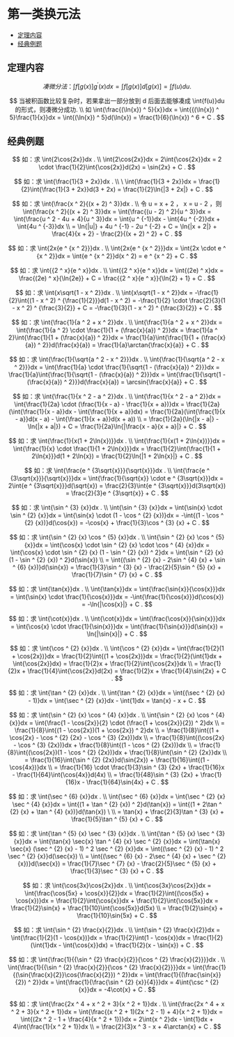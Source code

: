 # 第一类换元法

* [定理内容](#定理内容)
* [经典例题](#经典例题)

## 定理内容

$$
凑微分法： \int{f[g(x)]g ^ {\prime} (x)}dx = \int{f[g(x)]}d[g(x)] = \int{f(u)}du .
$$

$$
当被积函数比较复杂时，若果拿出一部分放到 d 后面去能够凑成 \int{f(u)}du 的形式，则凑微分成功.
\\
如 \int{\frac{(\ln{x}) ^ 5}{x}}dx = \int{{(\ln{x}) ^ 5}\frac{1}{x}}dx = \int{(\ln{x}) ^ 5}d(\ln{x}) = \frac{1}{6}(\ln{x}) ^ 6 + C .
$$

## 经典例题

$$
如：求 \int{2\cos{2x}}dx .
\\
\int{2\cos{2x}}dx = 2\int{\cos{2x}}dx = 2 \cdot \frac{1}{2}\int{\cos{2x}}d(2x) = \sin{2x} + C .
$$

$$
如：求 \int{\frac{1}{3 + 2x}}dx .
\\
\
\int{\frac{1}{3 + 2x}}dx = \frac{1}{2}\int{\frac{1}{3 + 2x}}d(3 + 2x) = \frac{1}{2}\ln{|3 + 2x|} + C .
$$

$$
如：求 \int{\frac{x ^ 2}{(x + 2) ^ 3}}dx .
\\
令 u = x + 2 ， x = u - 2 ，则 \int{\frac{x ^ 2}{(x + 2) ^ 3}}dx = \int{\frac{(u - 2) ^ 2}{u ^ 3}}dx = \int{\frac{u ^ 2 - 4u + 4}{u ^ 3}}dx = \int{u ^ {-1}}dx - \int{4u ^ {-2}}dx + \int{4u ^ {-3}}dx
\\
= \ln{|u|} + 4u ^ {-1} - 2u ^ {-2} + C = \ln{|x + 2|} + \frac{4}{x + 2} - \frac{2}{(x + 2) ^ 2} + C .
$$

$$
如：求 \int{2x{e ^ {x ^ 2}}}dx .
\\
\int{2x{e ^ {x ^ 2}}}dx = \int{2x \cdot e ^ {x ^ 2}}dx = \int{e ^ {x ^ 2}}d(x ^ 2) = e ^ {x ^ 2} + C .
$$

$$
如：求 \int{{2 ^ x}{e ^ x}}dx .
\\
\int{{2 ^ x}{e ^ x}}dx = \int{(2e) ^ x}dx = \frac{(2e) ^ x}{\ln{2e}} + C = \frac{{2 ^ x}{e ^ x}}{\ln{2} + 1} + C .
$$

$$
如：求 \int{x\sqrt{1 - x ^ 2}}dx .
\\
\int{x\sqrt{1 - x ^ 2}}dx = -\frac{1}{2}\int{(1 - x ^ 2) ^ {\frac{1}{2}}}d(1 - x ^ 2) = -\frac{1}{2} \cdot \frac{2}{3}(1 - x ^ 2) ^ {\frac{3}{2}} + C = -\frac{1}{3}(1 - x ^ 2) ^ {\frac{3}{2}} + C .
$$

$$
如：求 \int{\frac{1}{a ^ 2 + x ^ 2}}dx .
\\
\int{\frac{1}{a ^ 2 + x ^ 2}}dx = \int{\frac{1}{a ^ 2} \cdot \frac{1}{1 + (\frac{x}{a}) ^ 2}}dx = \frac{1}{a ^ 2}\int{\frac{1}{1 + (\frac{x}{a}) ^ 2}}dx = \frac{1}{a}\int{\frac{1}{1 + (\frac{x}{a}) ^ 2}}d(\frac{x}{a}) = \frac{1}{a}\arctan{\frac{x}{a}} + C .
$$

$$
如：求 \int{\frac{1}{\sqrt{a ^ 2 - x ^ 2}}}dx .
\\
\int{\frac{1}{\sqrt{a ^ 2 - x ^ 2}}}dx = \int{\frac{1}{a} \cdot \frac{1}{\sqrt{1 - (\frac{x}{a}) ^ 2}}}dx = \frac{1}{a}\int{\frac{1}{\sqrt{1 - (\frac{x}{a}) ^ 2}}}dx = \int{\frac{1}{\sqrt{1 - (\frac{x}{a}) ^ 2}}}d(\frac{x}{a}) = \arcsin{\frac{x}{a}} + C .
$$

$$
如：求 \int{\frac{1}{x ^ 2 - a ^ 2}}dx .
\\
\int{\frac{1}{x ^ 2 - a ^ 2}}dx = \int{\frac{1}{2a} \cdot (\frac{1}{x - a} - \frac{1}{x + a})}dx = \frac{1}{2a}(\int{\frac{1}{x - a}}dx - \int{\frac{1}{x + a}}dx) = \frac{1}{2a}(\int{\frac{1}{x - a}}d(x - a) - \int{\frac{1}{x + a}}d(x + a))
\\
= \frac{1}{2a}(\ln{|x - a|} - \ln{|x + a|}) + C = \frac{1}{2a}\ln{|\frac{x - a}{x + a}|} + C .
$$

$$
如：求 \int{\frac{1}{x(1 + 2\ln{x})}}dx .
\\
\int{\frac{1}{x(1 + 2\ln{x})}}dx = \int{\frac{1}{x} \cdot \frac{1}{1 + 2\ln{x}}}dx = \frac{1}{2}\int{\frac{1}{1 + 2\ln{x}}}d(1 + 2\ln{x}) = \frac{1}{2}\ln{|1 + 2\ln{x}|} + C .
$$

$$
如：求 \int{\frac{e ^ {3\sqrt{x}}}{\sqrt{x}}}dx .
\\
\int{\frac{e ^ {3\sqrt{x}}}{\sqrt{x}}}dx = \int{\frac{1}{\sqrt{x}} \cdot e ^ {3\sqrt{x}}}dx = 2\int{e ^ {3\sqrt{x}}}d(\sqrt{x}) = \frac{2}{3}\int{e ^ {3\sqrt{x}}}d(3\sqrt{x}) = \frac{2}{3}e ^ {3\sqrt{x}} + C .
$$

$$
如：求 \int{\sin ^ {3} {x}}dx .
\\
\int{\sin ^ {3} {x}}dx = \int{\sin{x} \cdot \sin ^ {2} {x}}dx = \int{\sin{x} \cdot (1 - \cos ^ {2} {x})}dx = -\int{(1 - \cos ^ {2} {x})}d(\cos{x}) = -\cos{x} + \frac{1}{3}\cos ^ {3} {x} + C .
$$

$$
如：求 \int{\sin ^ {2} {x} \cos ^ {5} {x}}dx .
\\
\int{\sin ^ {2} {x} \cos ^ {5} {x}}dx = \int{\cos{x} \cdot \sin ^ {2} {x} \cdot \cos ^ {4} {x}}dx = \int{\cos{x} \cdot \sin ^ {2} {x} (1 - \sin ^ {2} {x}) ^ 2}dx = \int{\sin ^ {2} {x} (1 - \sin ^ {2} {x}) ^ 2}d(\sin{x})
\\
= \int{(\sin ^ {2} {x} - 2\sin ^ {4} {x} + \sin ^ {6} {x})}d(\sin{x}) = \frac{1}{3}\sin ^ {3} {x} - \frac{2}{5}\sin ^ {5} {x} + \frac{1}{7}\sin ^ {7} {x} + C .
$$

$$
如：求 \int{\tan{x}}dx .
\\
\int{\tan{x}}dx = \int{\frac{\sin{x}}{\cos{x}}}dx = \int{\sin{x} \cdot \frac{1}{\cos{x}}}dx = -\int{\frac{1}{\cos{x}}}d(\cos{x}) = -\ln{|\cos{x}|} + C .
$$

$$
如：求 \int{\cot{x}}dx .
\\
\int{\cot{x}}dx = \int{\frac{\cos{x}}{\sin{x}}}dx = \int{\cos{x} \cdot \frac{1}{\sin{x}}}dx = \int{\frac{1}{\sin{x}}}d(\sin{x}) = \ln{|\sin{x}|} + C .
$$

$$
如：求 \int{\cos ^ {2} {x}}dx .
\\
\int{\cos ^ {2} {x}}dx = \int{\frac{1}{2}(1 + \cos{2x})}dx = \frac{1}{2}\int{(1 + \cos{2x})}dx = \frac{1}{2}(\int{1}dx + \int{\cos{2x}}dx) = \frac{1}{2}x + \frac{1}{2}\int{\cos{2x}}dx
\\
= \frac{1}{2}x + \frac{1}{4}\int{\cos{2x}}d(2x) = \frac{1}{2}x + \frac{1}{4}\sin{2x} + C .
$$

$$
如：求 \int{\tan ^ {2} {x}}dx .
\\
\int{\tan ^ {2} {x}}dx = \int{(\sec ^ {2} {x} - 1)}dx = \int{\sec ^ {2} {x}}dx - \int{1}dx = \tan{x} - x + C .
$$

$$
如：求 \int{\sin ^ {2} {x} \cos ^ {4} {x}}dx .
\\
\int{\sin ^ {2} {x} \cos ^ {4} {x}}dx = \int{\frac{1 - \cos{2x}}{2} \cdot (\frac{1 + \cos{2x}}{2}) ^ 2}dx
\\
= \frac{1}{8}\int{(1 - \cos{2x})(1 + \cos{2x}) ^ 2}dx
\\
= \frac{1}{8}\int{(1 + \cos{2x} - \cos ^ {2} {2x} - \cos ^ {3} {2x})}dx
\\
= \frac{1}{8}\int{(\cos{2x} - \cos ^ {3} {2x})}dx + \frac{1}{8}\int{(1 - \cos ^ {2} {2x})}dx
\\
= \frac{1}{8}\int{(\cos{2x})(1 - \cos ^ {2} {2x})}dx + \frac{1}{8}\int{\sin ^ {2} {2x}}dx
\\
= \frac{1}{16}\int{\sin ^ {2} {2x}}d(\sin{2x}) + \frac{1}{16}\int{(1 - \cos{4x})}dx
\\
= \frac{1}{16} \cdot \frac{1}{3}\sin ^ {3} {2x} + \frac{1}{16}x - \frac{1}{64}\int{\cos{4x}}d(4x)
\\
= \frac{1}{48}\sin ^ {3} {2x} + \frac{1}{16}x - \frac{1}{64}\sin{4x} + C .
$$

$$
如：求 \int{\sec ^ {6} {x}}dx .
\\
\int{\sec ^ {6} {x}}dx = \int{\sec ^ {2} {x} \sec ^ {4} {x}}dx = \int{(1 + \tan ^ {2} {x}) ^ 2}d(\tan{x}) = \int{(1 + 2\tan ^ {2} {x} + \tan ^ {4} {x})}d(\tan{x}) \
\\
= \tan{x} + \frac{2}{3}\tan ^ {3} {x} + \frac{1}{5}\tan ^ {5} {x} + C .
$$

$$
如：求 \int{\tan ^ {5} {x} \sec ^ {3} {x}}dx .
\\
\int{\tan ^ {5} {x} \sec ^ {3} {x}}dx = \int{\tan{x} \sec{x} \tan ^ {4} {x} \sec ^ {2} {x}}dx = \int{\tan{x} \sec{x} (\sec ^ {2} {x} - 1) ^ 2 \sec ^ {2} {x}}dx = \int{(\sec ^ {2} {x} - 1) ^ 2 \sec ^ {2} {x}}d(\sec{x})
\\
= \int{(\sec ^ {6} {x} - 2\sec ^ {4} {x} + \sec ^ {2} {x})}d(\sec{x}) = \frac{1}{7}\sec ^ {7} {x} - \frac{2}{5}\sec ^ {5} {x} + \frac{1}{3}\sec ^ {3} {x} + C .
$$

$$
如：求 \int{\cos{3x}\cos{2x}}dx .
\\
\int{\cos{3x}\cos{2x}}dx = \int{\frac{\cos{5x} + \cos{x}}{2}}dx = \frac{1}{2}\int{(\cos{5x} + \cos{x})}dx = \frac{1}{2}\int{\cos{x}}dx + \frac{1}{2}\int{\cos{5x}}dx = \frac{1}{2}\sin{x} + \frac{1}{10}\int{\cos{5x}}d(5x)
\\
= \frac{1}{2}\sin{x} + \frac{1}{10}\sin{5x} + C .
$$

$$
如：求 \int{\sin ^ {2} \frac{x}{2}}dx .
\\
\int{\sin ^ {2} \frac{x}{2}}dx = \int{\frac{1}{2}(1 - \cos{x})}dx = \frac{1}{2}\int(1 - \cos{x})dx = \frac{1}{2}(\int{1}dx - \int{\cos{x}}dx) = \frac{1}{2}(x - \sin{x}) + C .
$$

$$
如：求 \int{\frac{1}{{\sin ^ {2} \frac{x}{2}}{\cos ^ {2} \frac{x}{2}}}}dx .
\\
\int{\frac{1}{{\sin ^ {2} \frac{x}{2}}{\cos ^ {2} \frac{x}{2}}}}dx = \int{\frac{1}{(\sin{\frac{x}{2}}\cos{\frac{x}{2}}) ^ 2}}dx = \int{\frac{1}{(\frac{\sin{x}}{2}) ^ 2}}dx = \int{\frac{1}{\frac{\sin ^ {2} {x}}{4}}}dx = 4\int{\csc ^ {2} {x}}dx = -4\cot{x} + C .
$$

$$
如：求 \int{\frac{2x ^ 4 + x ^ 2 + 3}{x ^ 2 + 1}}dx .
\\
\int{\frac{2x ^ 4 + x ^ 2 + 3}{x ^ 2 + 1}}dx = \int{\frac{(x ^ 2 + 1)(2x ^ 2 - 1) + 4}{x ^ 2 + 1}}dx = \int{(2x ^ 2 - 1 + \frac{4}{x ^ 2 + 1})}dx = 2\int{x ^ 2}dx - \int{1}dx + 4\int{\frac{1}{x ^ 2 + 1}}dx
\\
= \frac{2}{3}x ^ 3 - x + 4\arctan{x} + C .
$$



